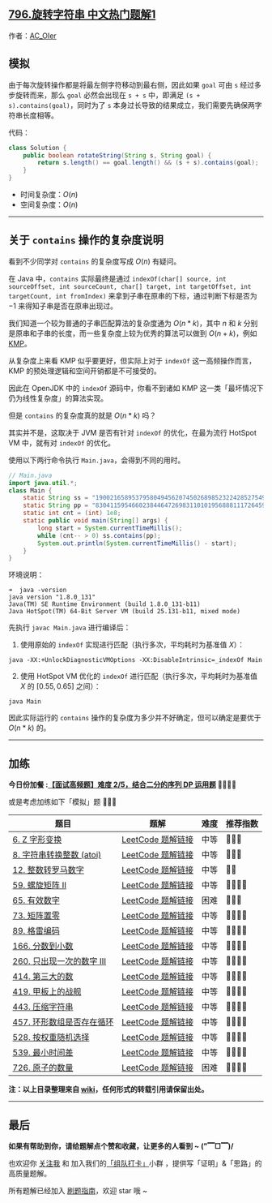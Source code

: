 ## [796.旋转字符串 中文热门题解1](https://leetcode.cn/problems/rotate-string/solutions/100000/by-ac_oier-bnkx)

作者：[AC_OIer](https://leetcode.cn/u/AC_OIer)

## 模拟

由于每次旋转操作都是将最左侧字符移动到最右侧，因此如果 `goal` 可由 `s` 经过多步旋转而来，那么 `goal` 必然会出现在 `s + s` 中，即满足 `(s + s).contains(goal)`，同时为了 `s` 本身过长导致的结果成立，我们需要先确保两字符串长度相等。

代码：
```Java []
class Solution {
    public boolean rotateString(String s, String goal) {
        return s.length() == goal.length() && (s + s).contains(goal);
    }
}
```
* 时间复杂度：$O(n)$
* 空间复杂度：$O(n)$

---

## 关于 `contains` 操作的复杂度说明

看到不少同学对 `contains` 的复杂度写成 $O(n)$ 有疑问。

在 Java 中，`contains` 实际最终是通过 `indexOf(char[] source, int sourceOffset, int sourceCount, char[] target, int targetOffset, int targetCount, int fromIndex)` 来拿到子串在原串的下标，通过判断下标是否为 $-1$ 来得知子串是否在原串出现过。

我们知道一个较为普通的子串匹配算法的复杂度通为 $O(n*k)$，其中 $n$ 和 $k$ 分别是原串和子串的长度，而一些复杂度上较为优秀的算法可以做到 $O(n + k)$，例如 [KMP](https://leetcode-cn.com/problems/implement-strstr/solution/shua-chuan-lc-shuang-bai-po-su-jie-fa-km-tb86/)。

从复杂度上来看 KMP 似乎要更好，但实际上对于 `indexOf` 这一高频操作而言，KMP 的预处理逻辑和空间开销都是不可接受的。

因此在 OpenJDK 中的 `indexOf` 源码中，你看不到诸如 KMP 这一类「最坏情况下仍为线性复杂度」的算法实现。

但是 `contains` 的复杂度真的就是 $O(n * k)$ 吗？

其实并不是，这取决于 JVM 是否有针对 `indexOf` 的优化，在最为流行 HotSpot VM 中，就有对 `indexOf` 的优化。

使用以下两行命令执行 `Main.java`，会得到不同的用时。

```Java []
// Main.java
import java.util.*;
class Main {
    static String ss = "1900216589537958049456207450268985232242852754963049829410964867980510717200606495004259179775210762723370289106970649635773837906542900276476226929871813370344374628795427969854262816333971458418647697497933767559786473164055741512717436542961770628985635269208255141092673831132865";
    static String pp = "830411595466023844647269831101019568881117264597716557501027220546437084223034983361631430958163646150071031688420479928498493050624766427709034028819288384316713084883575266906600102801186671777455503932259958027055697399984336592981698127456301551509241";
    static int cnt = (int) 1e8;
    static public void main(String[] args) {
        long start = System.currentTimeMillis();
        while (cnt-- > 0) ss.contains(pp);
        System.out.println(System.currentTimeMillis() - start);
    }
}
```

环境说明：
```Shell
➜  java -version
java version "1.8.0_131"
Java(TM) SE Runtime Environment (build 1.8.0_131-b11)
Java HotSpot(TM) 64-Bit Server VM (build 25.131-b11, mixed mode)
```

先执行 `javac Main.java` 进行编译后：

1. 使用原始的 `indexOf` 实现进行匹配（执行多次，平均耗时为基准值 $X$）：
```
java -XX:+UnlockDiagnosticVMOptions -XX:DisableIntrinsic=_indexOf Main
```
2. 使用 HotSpot VM 优化的 `indexOf` 进行匹配（执行多次，平均耗时为基准值 $X$ 的 $[0.55, 0.65]$ 之间）：
```
java Main
```

因此实际运行的 `contains` 操作的复杂度为多少并不好确定，但可以确定是要优于 $O(n * k)$ 的。

---

## 加练 

**今日份加餐 :[【面试高频题】难度 2/5，结合二分的序列 DP 运用题](https%3A//mp.weixin.qq.com/s?__biz%3DMzU4NDE3MTEyMA%3D%3D%26mid%3D2247490648%26idx%3D1%26sn%3D9212ffccd1b29a129c63cfb5a7dfd0e4) 🍭🍭🍭🍭**

或是考虑加练如下「模拟」题 🍭🍭🍭

| 题目                                                                                 | 题解                                                                                                                                                                      | 难度 | 推荐指数   |
| ------------------------------------------------------------------------------------ | ------------------------------------------------------------------------------------------------------------------------------------------------------------------------- | ---- | ---------- |
| [6. Z 字形变换 ](https://leetcode-cn.com/problems/zigzag-conversion/)                | [LeetCode 题解链接](https://leetcode-cn.com/problems/zigzag-conversion/solution/shua-chuan-lc-zhi-guan-gui-lu-jie-fa-shu-8226/)         | 中等 | 🤩🤩🤩     |
| [8. 字符串转换整数 (atoi)](https://leetcode-cn.com/problems/string-to-integer-atoi/) | [LeetCode 题解链接](https://leetcode-cn.com/problems/string-to-integer-atoi/solution/shua-chuan-lc-jian-ji-jie-fa-by-ac_oier-69tp/)                        | 中等 | 🤩🤩🤩     |
| [12. 整数转罗马数字](https://leetcode-cn.com/problems/integer-to-roman/) | [LeetCode 题解链接](https://leetcode-cn.com/problems/integer-to-roman/solution/shua-chuan-lc-tan-xin-jie-fa-by-ac_oier-5kbw/) | 中等 | 🤩🤩 |
| [59. 螺旋矩阵 II](https://leetcode-cn.com/problems/spiral-matrix-ii/) | [LeetCode 题解链接](https://leetcode-cn.com/problems/spiral-matrix-ii/solution/yi-ti-shuang-jie-xiang-jie-xing-zhuang-j-24x8/) | 中等 | 🤩🤩🤩🤩 |
| [65. 有效数字](https://leetcode-cn.com/problems/valid-number/) | [LeetCode 题解链接](https://leetcode-cn.com/problems/valid-number/solution/gong-shui-san-xie-zi-fu-chuan-mo-ni-by-a-7cgc/) | 困难 | 🤩🤩🤩 |
| [73. 矩阵置零](https://leetcode-cn.com/problems/set-matrix-zeroes/) | [LeetCode 题解链接](https://leetcode-cn.com/problems/set-matrix-zeroes/solution/xiang-jie-fen-san-bu-de-o1-kong-jian-jie-dbxd/) | 中等 | 🤩🤩🤩🤩 |
| [89. 格雷编码](https://leetcode-cn.com/problems/gray-code/) | [LeetCode 题解链接](https://leetcode-cn.com/problems/gray-code/solution/gong-shui-san-xie-dui-cheng-xing-gou-zao-9ap1/) | 中等 | 🤩🤩🤩🤩 |
| [166. 分数到小数](https://leetcode-cn.com/problems/fraction-to-recurring-decimal/) | [LeetCode 题解链接](https://leetcode-cn.com/problems/fraction-to-recurring-decimal/solution/gong-shui-san-xie-mo-ni-shu-shi-ji-suan-kq8c4/) | 中等 | 🤩🤩🤩🤩 |
| [260. 只出现一次的数字 III](https://leetcode-cn.com/problems/single-number-iii/) | [LeetCode 题解链接](https://leetcode-cn.com/problems/single-number-iii/solution/gong-shui-san-xie-yi-ti-shuang-jie-ha-xi-zgi4/) | 中等 | 🤩🤩🤩🤩 |
| [414. 第三大的数](https://leetcode-cn.com/problems/third-maximum-number/) | [LeetCode 题解链接](https://leetcode-cn.com/problems/third-maximum-number/solution/gong-shui-san-xie-yi-ti-shuang-jie-pai-x-pmln/) | 中等 | 🤩🤩🤩🤩 |
| [419. 甲板上的战舰](https://leetcode-cn.com/problems/battleships-in-a-board/) | [LeetCode 题解链接](https://leetcode-cn.com/problems/battleships-in-a-board/solution/gong-shui-san-xie-ji-chong-sao-miao-xian-trmc/) | 中等 | 🤩🤩🤩🤩 |
| [443. 压缩字符串](https://leetcode-cn.com/problems/string-compression/) | [LeetCode 题解链接](https://leetcode-cn.com/problems/string-compression/solution/gong-shui-san-xie-shuang-zhi-zhen-yuan-d-bppu/) | 中等 | 🤩🤩🤩🤩 |
| [457. 环形数组是否存在循环](https://leetcode-cn.com/problems/circular-array-loop/) | [LeetCode 题解链接](https://leetcode-cn.com/problems/circular-array-loop/solution/gong-shui-san-xie-yi-ti-shuang-jie-mo-ni-ag05/) | 中等 | 🤩🤩🤩🤩 |
| [528. 按权重随机选择](https://leetcode-cn.com/problems/random-pick-with-weight/) | [LeetCode 题解链接](https://leetcode-cn.com/problems/random-pick-with-weight/solution/gong-shui-san-xie-yi-ti-shuang-jie-qian-8bx50/) | 中等 | 🤩🤩🤩🤩 |
| [539. 最小时间差](https://leetcode-cn.com/problems/minimum-time-difference/) | [LeetCode 题解链接](https://leetcode-cn.com/problems/minimum-time-difference/solution/gong-shui-san-xie-jian-dan-mo-ni-ti-by-a-eygg/) | 中等 | 🤩🤩🤩🤩 |
| [726. 原子的数量](https://leetcode-cn.com/problems/number-of-atoms/) | [LeetCode 题解链接](https://leetcode-cn.com/problems/number-of-atoms/solution/gong-shui-san-xie-shi-yong-xiao-ji-qiao-l5ak4/) | 困难 | 🤩🤩🤩🤩 |

**注：以上目录整理来自 [wiki](https://github.com/SharingSource/LogicStack-LeetCode/wiki/模拟)，任何形式的转载引用请保留出处。**


---

## 最后

**如果有帮助到你，请给题解点个赞和收藏，让更多的人看到 ~ ("▔□▔)/**

也欢迎你 [关注我](https://oscimg.oschina.net/oscnet/up-19688dc1af05cf8bdea43b2a863038ab9e5.png) 和 加入我们的[「组队打卡」](https://leetcode-cn.com/u/ac_oier/)小群 ，提供写「证明」&「思路」的高质量题解。

所有题解已经加入 [刷题指南](https://github.com/SharingSource/LogicStack-LeetCode/wiki)，欢迎 star 哦 ~